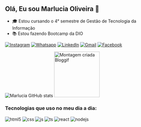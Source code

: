 ## Olá, Eu sou  Marlucia Oliveira 🖖

* 🎓 Estou cursando o 4° semestre  de Gestão de Tecnologia da Informação
*  📚 Estou fazendo Bootcamp da DIO 

[![Instagram](https://img.shields.io/badge/Instagram-E4405F?style=for-the-badge&logo=instagram&logoColor=white)](https://www.instagram.com/oliveirahlucy/)
[![Whatsapp](https://img.shields.io/badge/WhatsApp-25D366?style=for-the-badge&logo=whatsapp&logoColor=white)](https://wa.me/5571994140431)
[![Linkedln](https://img.shields.io/badge/LinkedIn-0077B5?style=for-the-badge&logo=linkedin&logoColor=white)](https://www.linkedin.com/in/marlucia-oliveira-bb2b2082)
[![Gmail](https://img.shields.io/badge/Gmail-D14836?style=for-the-badge&logo=gmail&logoColor=white)](mailto:marlucia.b2008@gmail.com)
[![Facebook](https://img.shields.io/badge/Facebook-1877F2?style=for-the-badge&logo=facebook&logoColor=white)](https://www.facebook.com/marlucia.oliveira.319)


![Marlucia GitHub stats](https://github-readme-stats.vercel.app/api?username=Marlucia-Oliveira&show_icons=true&theme=dark)
<a href="https://pt.bloggif.com/" title="Montagem de fotos"><img src="https://data.bloggif.com/distant/user/store/0/9/5/f/9c91366cbd7408024faac95458baf590.gif" alt="Montagem criada Bloggif" width="150" height="150" /></a>

### Tecnologias que uso no meu dia a dia:


  <img align="center" alt="html5" src="https://img.shields.io/badge/HTML5-E34F26?style=for-the-badge&logo=html5&logoColor=white" />
  <img align="center" alt="css" src="https://img.shields.io/badge/CSS3-1572B6?style=for-the-badge&logo=css3&logoColor=white" />
  <img align="center" alt="js" src="https://img.shields.io/badge/JavaScript-F7DF1E?style=for-the-badge&logo=javascript&logoColor=black" />
  <img align="center" alt="ts" src="https://img.shields.io/badge/TypeScript-007ACC?style=for-the-badge&logo=typescript&logoColor=white" />
  <img align="center" alt="react" src="https://img.shields.io/badge/React-20232A?style=for-the-badge&logo=react&logoColor=61DAFB" />
  <img align="center" alt="nodejs" src="https://img.shields.io/badge/Node.js-43853D?style=for-the-badge&logo=node.js&logoColor=white" />
  </div><br/>

  

